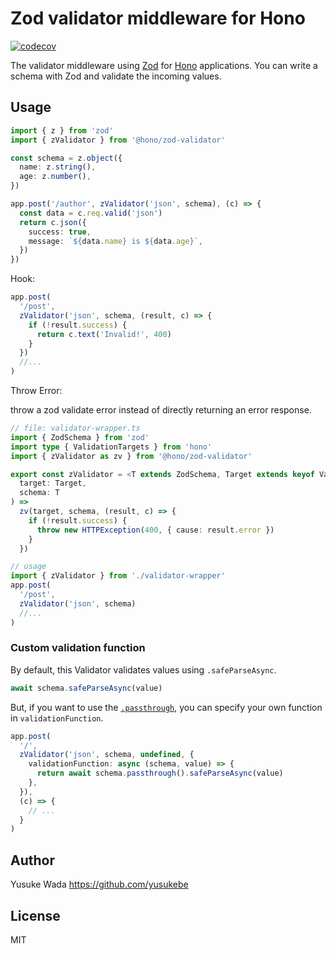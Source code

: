 # Zod validator middleware for Hono

[![codecov](https://codecov.io/github/honojs/middleware/graph/badge.svg?flag=zod-validator)](https://codecov.io/github/honojs/middleware)

The validator middleware using [Zod](https://zod.dev) for [Hono](https://honojs.dev) applications.
You can write a schema with Zod and validate the incoming values.

## Usage

```ts
import { z } from 'zod'
import { zValidator } from '@hono/zod-validator'

const schema = z.object({
  name: z.string(),
  age: z.number(),
})

app.post('/author', zValidator('json', schema), (c) => {
  const data = c.req.valid('json')
  return c.json({
    success: true,
    message: `${data.name} is ${data.age}`,
  })
})
```

Hook:

```ts
app.post(
  '/post',
  zValidator('json', schema, (result, c) => {
    if (!result.success) {
      return c.text('Invalid!', 400)
    }
  })
  //...
)
```

Throw Error:

throw a zod validate error instead of directly returning an error response.

```ts
// file: validator-wrapper.ts
import { ZodSchema } from 'zod'
import type { ValidationTargets } from 'hono'
import { zValidator as zv } from '@hono/zod-validator'

export const zValidator = <T extends ZodSchema, Target extends keyof ValidationTargets>(
  target: Target,
  schema: T
) =>
  zv(target, schema, (result, c) => {
    if (!result.success) {
      throw new HTTPException(400, { cause: result.error })
    }
  })

// usage
import { zValidator } from './validator-wrapper'
app.post(
  '/post',
  zValidator('json', schema)
  //...
)
```

### Custom validation function

By default, this Validator validates values using `.safeParseAsync`.

```ts
await schema.safeParseAsync(value)
```

But, if you want to use the [`.passthrough`](https://zod.dev/?id=passthrough), you can specify your own function in `validationFunction`.

```ts
app.post(
  '/',
  zValidator('json', schema, undefined, {
    validationFunction: async (schema, value) => {
      return await schema.passthrough().safeParseAsync(value)
    },
  }),
  (c) => {
    // ...
  }
)
```

## Author

Yusuke Wada <https://github.com/yusukebe>

## License

MIT
